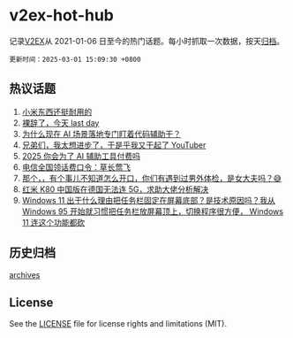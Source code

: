 # v2ex-hot-hub

 记录[V2EX](https://www.v2ex.com/)从 2021-01-06 日至今的热门话题。每小时抓取一次数据，按天[归档](archives)。

`更新时间：2025-03-01 15:09:30 +0800`

## 热议话题

1. [小米东西还挺耐用的](https://www.v2ex.com/t/1114903)
1. [裸辞了，今天 last day](https://www.v2ex.com/t/1114935)
1. [为什么现在 AI 场景落地专门盯着代码辅助干？](https://www.v2ex.com/t/1114962)
1. [兄弟们，我太想进步了，于是乎我又干起了 YouTuber](https://www.v2ex.com/t/1114908)
1. [2025 你会为了 AI 辅助工具付费吗](https://www.v2ex.com/t/1114943)
1. [电信全国领话费口令：草长莺飞](https://www.v2ex.com/t/1114890)
1. [那个，，有个事儿不知道怎么开口，你们有遇到过男外体检，是女大夫吗？😅](https://www.v2ex.com/t/1114949)
1. [红米 K80 中国版在德国无法连 5G，求助大佬分析解决](https://www.v2ex.com/t/1115008)
1. [Windows 11 出于什么理由把任务栏固定在屏幕底部？是技术原因吗？我从 Windows 95 开始就习惯把任务栏放屏幕顶上，切换程序很方便， Windows 11 连这个功能都砍](https://www.v2ex.com/t/1114974)

## 历史归档

[archives](archives)

## License

See the [LICENSE](LICENSE) file for license rights and limitations (MIT).
